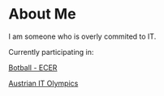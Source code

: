 # About Me

I am someone who is overly commited to IT.

Currently participating in:

[Botball - ECER](https://ecer.pria.at/)

[Austrian IT Olympics](https://informatikolympiade.at/)
